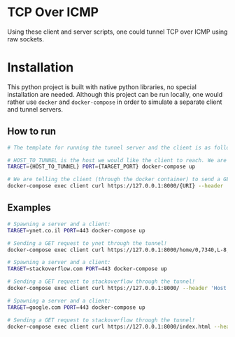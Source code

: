 
# TCP Over ICMP
Using these client and server scripts, one could tunnel TCP over ICMP using raw sockets.

# Installation
This python project is built with native python libraries, no special installation are needed.
Although this project can be run locally, one would rather use `docker` and `docker-compose` in order to simulate a separate client and tunnel servers.

## How to run

```bash
# The template for running the tunnel server and the client is as follows:

# HOST_TO_TUNNEL is the host we would like the client to reach. We are specifying this so that we could pass that to the `client.py` script.
TARGET={HOST_TO_TUNNEL} PORT={TARGET_PORT} docker-compose up

# We are telling the client (through the docker container) to send a GET request to the HOST_TO_TUNNEL with URI.
docker-compose exec client curl https://127.0.0.1:8000/{URI} --header 'Host: {HOST_TO_TUNNEL}'  --insecure
```

## Examples
```bash 
# Spawning a server and a client:
TARGET=ynet.co.il PORT=443 docker-compose up

# Sending a GET request to ynet through the tunnel!
docker-compose exec client curl https://127.0.0.1:8000/home/0,7340,L-8,00.html --header 'Host: www.ynet.co.il'  --insecure
```

```bash 
# Spawning a server and a client:
TARGET=stackoverflow.com PORT=443 docker-compose up

# Sending a GET request to stackoverflow through the tunnel!
docker-compose exec client curl https://127.0.0.1:8000/ --header 'Host: www.stackoverflow.com'  --insecure 
```

```bash 
# Spawning a server and a client:
TARGET=google.com PORT=443 docker-compose up

# Sending a GET request to stackoverflow through the tunnel!
docker-compose exec client curl https://127.0.0.1:8000/index.html --header 'Host: www.google.com'  --insecure
```
